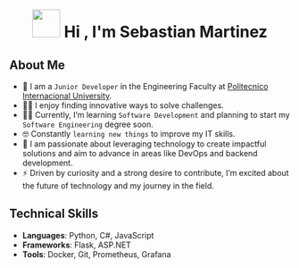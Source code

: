  <h1 align="center"><picture><img src = "https://github.com/7oSkaaa/7oSkaaa/blob/main/Images/about_me.gif?raw=true" width = 50px></picture> Hi , I'm Sebastian Martinez</h1>
<p align="center">

 
## About Me

- :school: I am a `Junior Developer` in the Engineering Faculty at [Politecnico Internacional University](https://www.politecnicointernacional.edu.co/sw/es).
- :technologist: I enjoy finding innovative ways to solve challenges.
- :student: Currently, I’m learning `Software Development` and planning to start my `Software Engineering` degree soon.
- :nerd_face: Constantly `learning new things` to improve my IT skills.
- :dart: I am passionate about leveraging technology to create impactful solutions and aim to advance in areas like DevOps and backend development.
- :zap: Driven by curiosity and a strong desire to contribute, I’m excited about the future of technology and my journey in the field.

## Technical Skills

- **Languages**: Python, C#, JavaScript
- **Frameworks**: Flask, ASP.NET
- **Tools**: Docker, Git, Prometheus, Grafana

<br>
</p>

